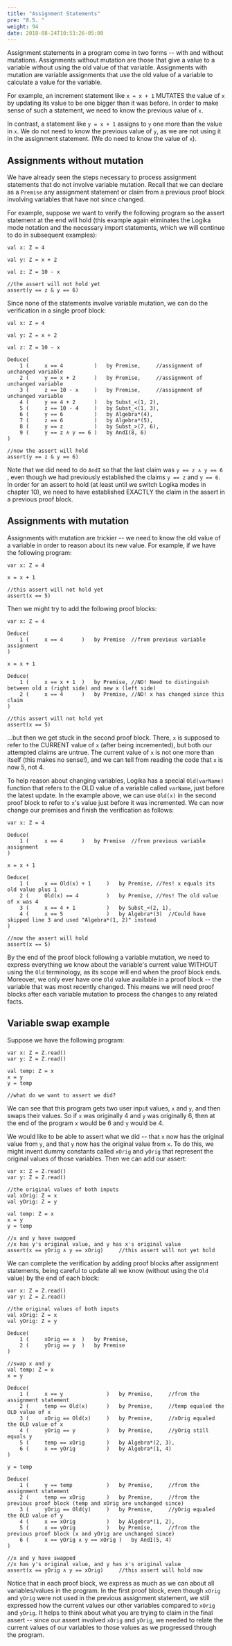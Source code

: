 ```yaml
---
title: "Assignment Statements"
pre: "8.5. "
weight: 94
date: 2018-08-24T10:53:26-05:00
---
```


Assignment statements in a program come in two forms -- with and without mutations. Assignments without mutation are those that give a value to a variable without using the old value of that variable. Assignments with mutation are variable assignments that use the old value of a variable to calculate a value for the variable.

For example, an increment statement like `x = x + 1` MUTATES the value of `x` by updating its value to be one bigger than it was before. In order to make sense of such a statement, we need to know the previous value of `x`.

In contrast, a statement like `y = x + 1` assigns to `y` one more than the value in `x`. We do not need to know the previous value of `y`, as we are not using it in the assignment statement. (We do need to know the value of `x`).

## Assignments without mutation

We have already seen the steps necessary to process assignment statements that do not involve variable mutation. Recall that we can declare as a `Premise` any assignment statement or claim from a previous proof block involving variables that have not since changed.

For example, suppose we want to verify the following program so the assert statement at the end will hold (this example again eliminates the Logika mode notation and the necessary import statements, which we will continue to do in subsequent examples):

```text
val x: Z = 4

val y: Z = x + 2

val z: Z = 10 - x

//the assert will not hold yet
assert(y == z & y == 6)
```

Since none of the statements involve variable mutation, we can do the verification in a single proof block:

```text
val x: Z = 4    

val y: Z = x + 2

val z: Z = 10 - x

Deduce(
    1 (     x == 4          )   by Premise,     //assignment of unchanged variable
    2 (     y == x + 2      )   by Premise,     //assignment of unchanged variable
    3 (     z == 10 - x     )   by Premise,     //assignment of unchanged variable
    4 (     y == 4 + 2      )   by Subst_<(1, 2),
    5 (     z == 10 - 4     )   by Subst_<(1, 3),
    6 (     y == 6          )   by Algebra*(4),
    7 (     z == 6          )   by Algebra*(5),
    8 (     y == z          )   by Subst_>(7, 6),
    9 (     y == z ∧ y == 6 )   by AndI(8, 6)
)

//now the assert will hold
assert(y == z & y == 6)
```

Note that we did need to do `AndI` so that the last claim was `y == z ∧ y == 6 `, even though we had previously established the claims `y == z` and `y == 6`. In order for an assert to hold (at least until we switch Logika modes in chapter 10), we need to have established EXACTLY the claim in the assert in a previous proof block. 

## Assignments with mutation

Assignments with mutation are trickier -- we need to know the old value of a variable in order to reason about its new value. For example, if we have the following program:

```text
var x: Z = 4

x = x + 1

//this assert will not hold yet
assert(x == 5)
```

Then we might try to add the following proof blocks:

```text
var x: Z = 4

Deduce(
    1 (     x == 4      )   by Premise  //from previous variable assignment
)

x = x + 1

Deduce(
    1 (     x == x + 1  )   by Premise, //NO! Need to distinguish between old x (right side) and new x (left side)
    2 (     x == 4      )   by Premise, //NO! x has changed since this claim
)

//this assert will not hold yet
assert(x == 5)
```

...but then we get stuck in the second proof block. There, `x` is supposed to refer to the CURRENT value of `x` (after being incremented), but both our attempted claims are untrue. The current value of `x` is not one more than itself (this makes no sense!), and we can tell from reading the code that `x` is now 5, not 4.

To help reason about changing variables, Logika has a special `Old(varName)` function that refers to the OLD value of a variable called `varName`, just before the latest update. In the example above, we can use `Old(x)` in the second proof block to refer to `x`'s value just before it was incremented. We can now change our premises and finish the verification as follows:

```text
var x: Z = 4

Deduce(
    1 (     x == 4      )   by Premise  //from previous variable assignment
)

x = x + 1

Deduce(
    1 (     x == Old(x) + 1     )   by Premise, //Yes! x equals its old value plus 1
    2 (     Old(x) == 4         )   by Premise, //Yes! The old value of x was 4
    3 (     x == 4 + 1          )   by Subst_<(2, 1),
    4 (     x == 5              )   by Algebra*(3)  //Could have skipped line 3 and used "Algebra*(1, 2)" instead
)

//now the assert will hold
assert(x == 5)
```

By the end of the proof block following a variable mutation, we need to express everything we know about the variable's current value WITHOUT using the `Old` terminology, as its scope will end when the proof block ends. Moreover, we only ever have one `Old` value available in a proof block -- the variable that was most recently changed. This means we will need proof blocks after each variable mutation to process the changes to any related facts. 

## Variable swap example

Suppose we have the following program:

```text
var x: Z = Z.read()
var y: Z = Z.read()

val temp: Z = x
x = y
y = temp

//what do we want to assert we did?
```

We can see that this program gets two user input values, `x` and `y`, and then swaps their values. So if `x` was originally 4 and `y` was originally 6, then at the end of the program `x` would be 6 and `y` would be 4. 

We would like to be able to assert what we did -- that `x` now has the original value from `y`, and that `y` now has the original value from `x`. To do this, we might invent dummy constants called `xOrig` and `yOrig` that represent the original values of those variables. Then we can add our assert:

```text
var x: Z = Z.read()
var y: Z = Z.read()

//the original values of both inputs
val xOrig: Z = x
val yOrig: Z = y

val temp: Z = x
x = y
y = temp

//x and y have swapped
//x has y's original value, and y has x's original value
assert(x == yOrig ∧ y == xOrig)     //this assert will not yet hold
```

We can complete the verification by adding proof blocks after assignment statements, being careful to update all we know (without using the `Old` value) by the end of each block:

```text
var x: Z = Z.read()
var y: Z = Z.read()

//the original values of both inputs
val xOrig: Z = x
val yOrig: Z = y

Deduce(
    1 (     xOrig == x  )   by Premise,
    2 (     yOrig == y  )   by Premise
)

//swap x and y
val temp: Z = x
x = y

Deduce(
    1 (     x == y              )   by Premise,     //from the assignment statement
    2 (     temp == Old(x)      )   by Premise,     //temp equaled the OLD value of x
    3 (     xOrig == Old(x)     )   by Premise,     //xOrig equaled the OLD value of x
    4 (     yOrig == y          )   by Premise,     //yOrig still equals y
    5 (     temp == xOrig       )   by Algebra*(2, 3),
    6 (     x == yOrig          )   by Algebra*(1, 4)
)

y = temp

Deduce(
    1 (     y == temp           )   by Premise,     //from the assignment statement
    2 (     temp == xOrig       )   by Premise,     //from the previous proof block (temp and xOrig are unchanged since)
    3 (     yOrig == Old(y)     )   by Premise,     //yOrig equaled the OLD value of y
    4 (     x == xOrig          )   by Algebra*(1, 2),
    5 (     x == yOrig          )   by Premise,     //from the previous proof block (x and yOrig are unchanged since)  
    6 (     x == yOrig ∧ y == xOrig )   by AndI(5, 4)
)

//x and y have swapped
//x has y's original value, and y has x's original value
assert(x == yOrig ∧ y == xOrig)     //this assert will hold now
```

Notice that in each proof block, we express as much as we can about all variables/values in the program. In the first proof block, even though `xOrig` and `yOrig` were not used in the previous assignment statement, we still expressed how the current values our other variables compared to `xOrig` and `yOrig`. It helps to think about what you are trying to claim in the final assert -- since our assert involved `xOrig` and `yOrig`, we needed to relate the current values of our variables to those values as we progressed through the program.